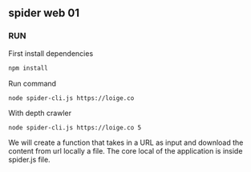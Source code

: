 ## spider web 01

### RUN
First install dependencies
```bash
npm install
```
Run command
```
node spider-cli.js https://loige.co
```
With depth crawler
```
node spider-cli.js https://loige.co 5
```

We will create a function that takes in a URL as input and download the content from url locally a file.
The core local of the application is inside spider.js file.